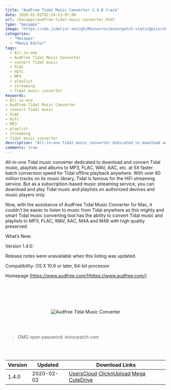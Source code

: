 ```yaml
---
title: "AudFree Tidal Music Converter 1.4.0 Crack"
date: 2020-02-02T02:24:13-07:00
url: /macapps/audfree-tidal-music-converter.html
type: "macapps"
image: "https://cdn.jsdelivr.net/gh/Rhinocros/minorpatch-static@pics/uPic/PyMkBE.jpg"
categories:
  - "Macapps"
  - "Media Editor"
tags:
  - All-in-one
  - AudFree Tidal Music Converter
  - convert Tidal music
  - FLAC
  - HiFi
  - MP3
  - playlist
  - streaming
  - Tidal music converter
keywords:
- All-in-one
- AudFree Tidal Music Converter
- convert Tidal music
- FLAC
- HiFi
- MP3
- playlist
- streaming
- Tidal music converter
description: "All-in-one Tidal music converter dedicated to download and convert Tidal music, playlists and albums to MP3, FLAC, WAV, AAC, etc. at 5X faster batch conversion speed for Tidal offline playback anywhere."
comments: true
---
```


All-in-one Tidal music converter dedicated to download and convert Tidal music, playlists and albums to MP3, FLAC, WAV, AAC, etc. at 5X faster batch conversion speed for Tidal offline playback anywhere.
With over 60 million tracks on its music library, Tidal is famous for the HiFi streaming service. But as a subscription-based music streaming service, you can download and play Tidal music and playlists on authorized devices and music players only.

Now, with the assistance of AudFree Tidal Music Converter for Mac, it couldn’t be easier to listen to music from Tidal anywhere as this mighty and smart Tidal music converting tool has the ability to convert Tidal music and playlists to MP3, FLAC, WAV, AAC, M4A and M4B with high quality preserved.

What’s New:

Version 1.4.0:

Release notes were unavailable when this listing was updated.

Compatibility: OS X 10.9 or later, 64-bit processor

Homepage [https://www.audfree.com/](https://www.audfree.com/)

<br/>
<br/>
<script async src="https://pagead2.googlesyndication.com/pagead/js/adsbygoogle.js"></script>
<ins class="adsbygoogle"
     style="display:block; text-align:center;"
     data-ad-layout="in-article"
     data-ad-format="fluid"
     data-ad-client="ca-pub-8746275014476192"
     data-ad-slot="5144997159"></ins>
<script>
     (adsbygoogle = window.adsbygoogle || []).push({});
</script>
<br/>
<br/>


<center>

![Audfree Tidal Music Converter](https://cdn.jsdelivr.net/gh/Rhinocros/minorpatch-static@pics/uPic/AuUIc3.jpg)

</center>

<br/>
<br/>


> DMG open password: minorpatch.com

<br/>

<br/>
<div id="history_version" class="history_version">

| Version | Updated | Download Links |
| ---- | ---- | ---- |
| 1.4.0 | 2020-02-02 | [UsersCloud](https://ouo.io/PuSWvq)   [ClicknUpload](https://ouo.io/LnuZhv)   [Mega](https://ouo.io/qnpFes6)   [CuteDrive](https://ouo.io/CG39C) |

</div>
